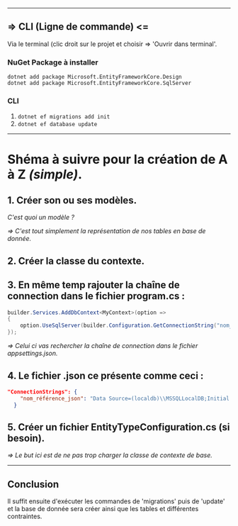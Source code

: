 --------
## => CLI (Ligne de commande) <= 

Via le terminal (clic droit sur le projet et choisir => 'Ouvrir dans terminal'.

### NuGet Package à installer

`dotnet add package Microsoft.EntityFrameworkCore.Design`  
`dotnet add package Microsoft.EntityFrameworkCore.SqlServer`

### CLI

1. `dotnet ef migrations add init`
2. `dotnet ef database update`

-----------------------
# Shéma à suivre pour la création de A à Z *(simple)*.

## 1. **Créer son ou ses modèles.**

   *C'est quoi un modèle ?*  
   
   *=> C'est tout simplement la représentation de nos tables en base de donnée.*

## 2. **Créer la classe du contexte.**


## 3. **En même temp rajouter la chaîne de connection dans le fichier program.cs :**

```C#
builder.Services.AddDbContext<MyContext>(option =>
{
    option.UseSqlServer(builder.Configuration.GetConnectionString("nom_référence_json"));
});
```
   *=> Celui ci vas rechercher la chaîne de connection dans le fichier appsettings.json.*


## 4. **Le fichier .json ce présente comme ceci :**

```json
"ConnectionStrings": {
    "nom_référence_json": "Data Source=(localdb)\\MSSQLLocalDB;Initial Catalog=Nom_De_Ma_DB;Integrated Security=True;"
  }
```

## 5. **Créer un fichier EntityTypeConfiguration.cs (si besoin).**  
  *=> Le but ici est de ne pas trop charger la classe de contexte de base.*
  
----------------------
  
## Conclusion
Il suffit ensuite d'exécuter les commandes de 'migrations' puis de 'update' et la base de donnée sera créer ainsi que les tables et différentes contraintes.
